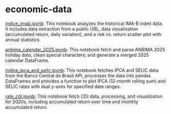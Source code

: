 # economic-data

[indice_imab.ipynb](indice_imab.ipynb): This notebook analyzes the historical IMA-B index data. It includes data extraction from a public URL, data visualization (accumulated return, daily variation), and a risk vs. return scatter plot with annual statistics.

[anbima_calendar_2025.ipynb](anbima_calendar_2025.ipynb): This notebook fetch and parse ANBIMA 2025 holiday data, clean special characters, and generate a merged 2025 calendar DataFrame.

[indice_ipca_and_selic.ipynb](indice_ipca_and_selic.ipynb): This notebook fetches IPCA and SELIC data from the Banco Central do Brasil API, processes the data into pandas DataFrames and provides a function to plot IPCA (12-month rolling sum) and SELIC rates with dual y-axes for specified date ranges.

[rate_cdi.ipynb](rate_cdi.ipynb): This notebook fetch CDI data, processing, and visualization for 2020s, including accumulated return over time and monthly accumulated return.